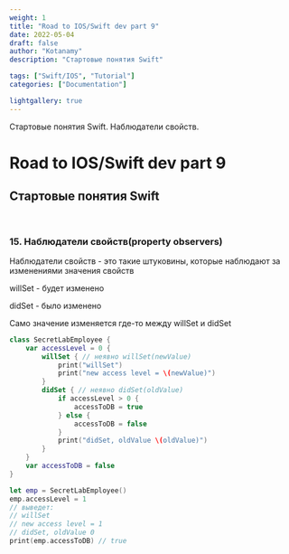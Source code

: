 ```yaml
---
weight: 1
title: "Road to IOS/Swift dev part 9"
date: 2022-05-04
draft: false
author: "Kotanamy"
description: "Стартовые понятия Swift"

tags: ["Swift/IOS", "Tutorial"]
categories: ["Documentation"]

lightgallery: true
---
```


Стартовые понятия Swift. Наблюдатели свойств.

<!--more-->

# Road to IOS/Swift dev part 9 
## **Стартовые понятия Swift**

<br>

### 15. Наблюдатели свойств(property observers)

Наблюдатели свойств - это такие штуковины, которые наблюдают за изменениями значения свойств

willSet - будет изменено

didSet - было изменено

Само значение изменяется где-то между willSet и didSet

```Swift
class SecretLabEmployee {
    var accessLevel = 0 {
        willSet { // неявно willSet(newValue)
            print("willSet")
            print("new access level = \(newValue)")
        }
        didSet { // неявно didSet(oldValue) 
            if accessLevel > 0 {
                accessToDB = true
            } else {
                accessToDB = false
            }
            print("didSet, oldValue \(oldValue)")
        }
    }
    var accessToDB = false
}

let emp = SecretLabEmployee()
emp.accessLevel = 1
// выведет:
// willSet
// new access level = 1
// didSet, oldValue 0
print(emp.accessToDB) // true
```